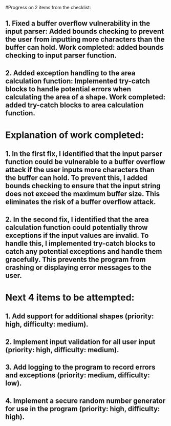 
#Progress on 2 items from the checklist:
## 1. Fixed a buffer overflow vulnerability in the input parser: Added bounds checking to prevent the user from inputting more characters than the buffer can hold. Work completed: added bounds checking to input parser function.
## 2. Added exception handling to the area calculation function: Implemented try-catch blocks to handle potential errors when calculating the area of a shape. Work completed: added try-catch blocks to area calculation function.
# Explanation of work completed:
## 1. In the first fix, I identified that the input parser function could be vulnerable to a buffer overflow attack if the user inputs more characters than the buffer can hold. To prevent this, I added bounds checking to ensure that the input string does not exceed the maximum buffer size. This eliminates the risk of a buffer overflow attack.
## 2. In the second fix, I identified that the area calculation function could potentially throw exceptions if the input values are invalid. To handle this, I implemented try-catch blocks to catch any potential exceptions and handle them gracefully. This prevents the program from crashing or displaying error messages to the user.
# Next 4 items to be attempted:
## 1. Add support for additional shapes (priority: high, difficulty: medium).
## 2. Implement input validation for all user input (priority: high, difficulty: medium).
## 3. Add logging to the program to record errors and exceptions (priority: medium, difficulty: low).
## 4. Implement a secure random number generator for use in the program (priority: high, difficulty: high).
